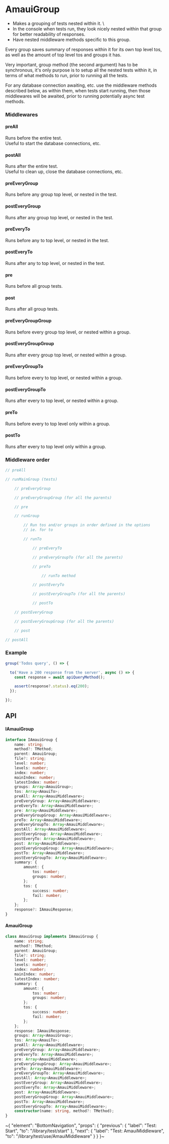 # AmauiGroup

- Makes a grouping of tests nested within it. \
- In the console when tests run, they look nicely nested within that group for better readability of responses.
- Have nested middleware methods specific to this group.

Every group saves summary of responses within it for its own top level tos, as well as the amount of top level tos and groups it has.

Very important, group method (the second argument) has to be synchronous, it's only purpose is to setup all the nested tests within it, in terms of what methods to run, prior to running all the tests.

For any database connection awaiting, etc. use the middleware methods described below, as within them, when tests start running, then those middlewares will be awaited, prior to running potentially async test methods.

### Middlewares

#### preAll

Runs before the entire test. \
Useful to start the database connections, etc.

#### postAll

Runs after the entire test. \
Useful to clean up, close the database connections, etc.

#### preEveryGroup

Runs before any group top level, or nested in the test.

#### postEveryGroup

Runs after any group top level, or nested in the test.

#### preEveryTo

Runs before any to top level, or nested in the test.

#### postEveryTo

Runs after any to top level, or nested in the test.

#### pre

Runs before all group tests.

#### post

Runs after all group tests.

#### preEveryGroupGroup

Runs before every group top level, or nested within a group.

#### postEveryGroupGroup

Runs after every group top level, or nested within a group.

#### preEveryGroupTo

Runs before every to top level, or nested within a group.

#### postEveryGroupTo

Runs after every to top level, or nested within a group.

#### preTo

Runs before every to top level only within a group.

#### postTo

Runs after every to top level only within a group.

### Middleware order

```ts
// preAll

// runMainGroup (tests)

    // preEveryGroup

    // preEveryGroupGroup (for all the parents)

    // pre

    // runGroup

        // Run tos and/or groups in order defined in the options
        // ie. for to

        // runTo

            // preEveryTo

            // preEveryGroupTo (for all the parents)

            // preTo

                // runTo method

            // postEveryTo

            // postEveryGroupTo (for all the parents)

            // postTo

    // postEveryGroup

    // postEveryGroupGroup (for all the parents)

    // post

// postAll
```

### Example

```ts
group('Todos query', () => {

  to('Have a 200 response from the server', async () => {
    const response = await apiQueryMethod();

    assert(response?.status).eq(200);
  });

});
```

## API

#### IAmauiGroup

```ts
interface IAmauiGroup {
    name: string;
    method?: TMethod;
    parent: AmauiGroup;
    file?: string;
    level: number;
    levels: number;
    index: number;
    mainIndex: number;
    latestIndex: number;
    groups: Array<AmauiGroup>;
    tos: Array<AmauiTo>;
    preAll: Array<AmauiMiddleware>;
    preEveryGroup: Array<AmauiMiddleware>;
    preEveryTo: Array<AmauiMiddleware>;
    pre: Array<AmauiMiddleware>;
    preEveryGroupGroup: Array<AmauiMiddleware>;
    preTo: Array<AmauiMiddleware>;
    preEveryGroupTo: Array<AmauiMiddleware>;
    postAll: Array<AmauiMiddleware>;
    postEveryGroup: Array<AmauiMiddleware>;
    postEveryTo: Array<AmauiMiddleware>;
    post: Array<AmauiMiddleware>;
    postEveryGroupGroup: Array<AmauiMiddleware>;
    postTo: Array<AmauiMiddleware>;
    postEveryGroupTo: Array<AmauiMiddleware>;
    summary: {
        amount: {
            tos: number;
            groups: number;
        };
        tos: {
            success: number;
            fail: number;
        };
    };
    response?: IAmauiResponse;
}
```

#### AmauiGroup

```ts
class AmauiGroup implements IAmauiGroup {
    name: string;
    method?: TMethod;
    parent: AmauiGroup;
    file?: string;
    level: number;
    levels: number;
    index: number;
    mainIndex: number;
    latestIndex: number;
    summary: {
        amount: {
            tos: number;
            groups: number;
        };
        tos: {
            success: number;
            fail: number;
        };
    };
    response: IAmauiResponse;
    groups: Array<AmauiGroup>;
    tos: Array<AmauiTo>;
    preAll: Array<AmauiMiddleware>;
    preEveryGroup: Array<AmauiMiddleware>;
    preEveryTo: Array<AmauiMiddleware>;
    pre: Array<AmauiMiddleware>;
    preEveryGroupGroup: Array<AmauiMiddleware>;
    preTo: Array<AmauiMiddleware>;
    preEveryGroupTo: Array<AmauiMiddleware>;
    postAll: Array<AmauiMiddleware>;
    postEveryGroup: Array<AmauiMiddleware>;
    postEveryTo: Array<AmauiMiddleware>;
    post: Array<AmauiMiddleware>;
    postEveryGroupGroup: Array<AmauiMiddleware>;
    postTo: Array<AmauiMiddleware>;
    postEveryGroupTo: Array<AmauiMiddleware>;
    constructor(name: string, method?: TMethod);
}
```


~{
  "element": "BottomNavigation",
  "props": {
    "previous": {
      "label": "Test: Start",
      "to": "/library/test/start"
    },
    "next": {
      "label": "Test: AmauiMiddleware",
      "to": "/library/test/use/AmauiMiddleware"
    }
  }
}~
